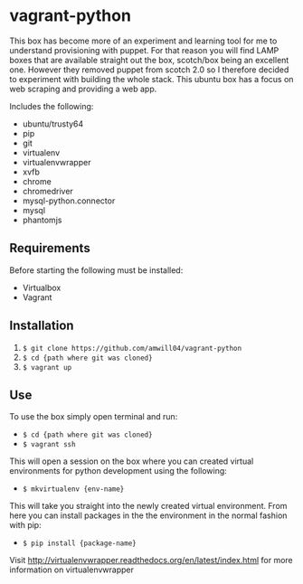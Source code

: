 # vagrant-python
This box has become more of an experiment and learning tool for me to understand provisioning with puppet.
For that reason you will find LAMP boxes that are available straight out the box, scotch/box being an excellent one.
However they removed puppet from scotch 2.0 so I therefore decided to experiment with building the whole stack.
This ubuntu box has a focus on web scraping and providing a web app.

Includes the following:
* ubuntu/trusty64
* pip
* git
* virtualenv
* virtualenvwrapper
* xvfb
* chrome
* chromedriver
* mysql-python.connector
* mysql
* phantomjs

## Requirements
Before starting the following must be installed:
* Virtualbox
* Vagrant

## Installation

1. `$ git clone https://github.com/amwill04/vagrant-python`
2. `$ cd {path where git was cloned}`
3. `$ vagrant up`

## Use
To use the box simply open terminal and run:
* `$ cd {path where git was cloned}`
* `$ vagrant ssh`

This will open a session on the box where you can created virtual environments for python development using the following:
* `$ mkvirtualenv {env-name}`

This will take you straight into the newly created virtual environment.
From here you can install packages in the the environment in the normal fashion with pip:
* `$ pip install {package-name}`

Visit http://virtualenvwrapper.readthedocs.org/en/latest/index.html for more information on virtualenvwrapper
